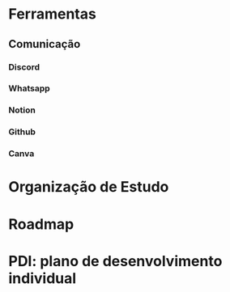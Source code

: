 # Ferramentas

## Comunicação

### Discord

### Whatsapp

### Notion

### Github

### Canva

# Organização de Estudo

# Roadmap

# PDI: plano de desenvolvimento individual
